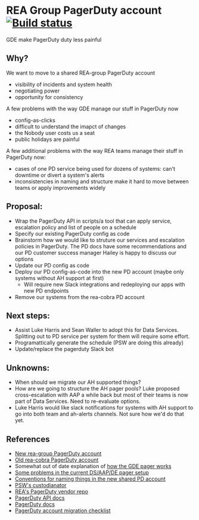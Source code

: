 # REA Group PagerDuty account 	[![Build status](https://badge.buildkite.com/94204ed8f1b5430f74385e4342653a78b5f1eb4d1864055b4e.svg)](https://buildkite.com/rea/cowbell-slash-rea-group-pagerduty)
GDE make PagerDuty duty less painful

## Why?

We want to move to a shared REA-group PagerDuty account
- visibility of incidents and system health
- negotiating power
- opportunity for consistency

A few problems with the way GDE manage our stuff in PagerDuty now
- config-as-clicks
- difficult to understand the imapct of changes
- the Nobody user costs us a seat
- public holidays are painful

A few additional problems with the way REA teams manage their stuff in PagerDuty now:
- cases of one PD service being used for dozens of systems: can't downtime or divert a system's alerts
- inconsistencies in naming and structure make it hard to move between teams or apply improvements widely

## Proposal:
- Wrap the PagerDuty API in scripts/a tool that can apply service, escalation policy and list of people on a schedule
- Specify our existing PagerDuty config as code
- Brainstorm how we would like to struture our services and escalation policies in PagerDuty. The PD docs have some recommendations and our PD customer success manager Hailey is happy to discuss our options
- Update our PD config as code
- Deploy our PD config-as-code into the new PD account (maybe only systems without AH support at first)
  - Will require new Slack integrations and redeploying our apps with new PD endpoints
- Remove our systems from the rea-cobra PD account

## Next steps:
  - Assist Luke Harris and Sean Waller to adopt this for Data Services. Splitting out to PD service per system for them will require some effort.
  - Programattically generate the schedule (PSW are doing this already)
  - Update/replace the pagerduty Slack bot

## Unknowns:
  - When should we migrate our AH supported things?
  - How are we going to structure the AH pager pools? Luke proposed cross-escalation with AAP a while back but most of their teams is now part of Data Services. Need to re-evaluate options.
  - Luke Harris would like slack notifications for systems with AH support to go into both team and ah-alerts channels. Not sure how we'd do that yet.

## References
- [New rea-group PagerDuty account](rea-group.pagerduty.com)
- [Old rea-cobra PagerDuty account](rea-cobra.pagerduty.com)
- Somewhat out of date explanation of [how the GDE pager works](https://community.rea-group.com/docs/DOC-47301)
- [Some problems in the current DS/AAP/DE pager setup](https://community.rea-group.com/blogs/lukeck/2016/05/06/pager-setup-for-dsaapdelivery-eng)
- [Conventions for naming things in the new shared PD account](https://community.rea-group.com/docs/DOC-59788-rea-central-pagerduty-account-rules)
- [PSW's custodianator](https://git.realestate.com.au/cobra-psw/custodianator)
- [REA's PagerDuty vendor repo](https://git.realestate.com.au/vendor/pagerduty)
- [PagerDuty API docs](https://v2.developer.pagerduty.com/)
- [PagerDuty docs](https://support.pagerduty.com/v1/docs/)
- [PagerDuty account migration checklist](https://docs.google.com/document/d/1Xnm9ikm9kyTXlFyqP8vzgatlJ4g8iRYrNtWAcFyaCUo/edit?usp=sharing)
